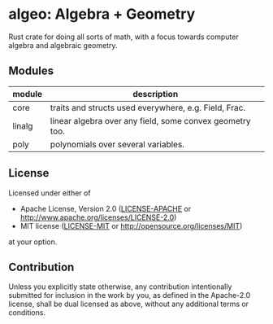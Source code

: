 # algeo: Algebra + Geometry

Rust crate for doing all sorts of math, with a focus towards computer algebra and algebraic geometry.

## Modules

| module | description                                                       |
|--------|-------------------------------------------------------------------|
| core   | traits and structs used everywhere, e.g. Field, Frac.             |
| linalg | linear algebra over any field, some convex geometry too.          |
| poly   | polynomials over several variables.                               |

## License

Licensed under either of

 * Apache License, Version 2.0
   ([LICENSE-APACHE](LICENSE-APACHE) or http://www.apache.org/licenses/LICENSE-2.0)
 * MIT license
   ([LICENSE-MIT](LICENSE-MIT) or http://opensource.org/licenses/MIT)

at your option.

## Contribution

Unless you explicitly state otherwise, any contribution intentionally submitted
for inclusion in the work by you, as defined in the Apache-2.0 license, shall be
dual licensed as above, without any additional terms or conditions.